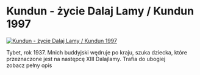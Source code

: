 Kundun - życie Dalaj Lamy / Kundun 1997 
=============
[![Kundun - życie Dalaj Lamy / Kundun 1997 ](http://vidos.pl/images/player.gif)](http://vidos.pl/kundun-zycie-dalaj-lamy-kundun-1997)

 Tybet, rok 1937. Mnich buddyjski wędruje po kraju, szuka dziecka, które przeznaczone jest na następcę XIII Dalajlamy. Trafia do ubogiej zobacz pełny opis

